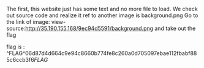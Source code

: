 The first, this website just has some text and no more file to load. We check out source code and realize it ref to another image is background.png
Go to the link of image: view-source:http://35.190.155.168/9ec94d5591/background.png and take out the flag

flag is : ^FLAG^06d87d4d664c9e94c8660b774fe8c260a0d705097ebae112fbabf885c6ccb3f6$FLAG$
